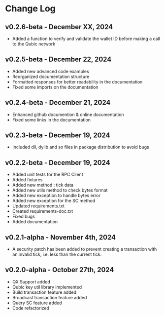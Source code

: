 # Change Log
## v0.2.6-beta - December XX, 2024
* Added a function to verify and validate the wallet ID before making a call to the Qubic network

## v0.2.5-beta - December 22, 2024
* Added new advanced code examples
* Reorganized documentation structure
* Formatted responses for better readability in the documentation
* Fixed some imports on the documentation

## v0.2.4-beta - December 21, 2024
* Enhanced github documention & online documentation
* Fixed some links in the documentation

## v0.2.3-beta - December 19, 2024
* Included dll, dylib and so files in package distribution to avoid bugs

## v0.2.2-beta - December 19, 2024
* Added unit tests for the RPC Client
* Added fixtures
* Added new method : tick data
* Added new utils method to check bytes format
* Added new exception to handle bytes error
* Added new exception for the SC method
* Updated requirements.txt
* Created requirements-doc.txt
* Fixed bugs
* Added documentation


## v0.2.1-alpha - November 4th, 2024
* A security patch has been added to prevent creating a transaction with an invalid tick, i.e. less than the current tick.

## v0.2.0-alpha - October 27th, 2024
* QX Support added
* Qubic key util library implemented
* Build transaction feature added
* Broadcast transaction feature added
* Query SC feature added
* Code refactorized